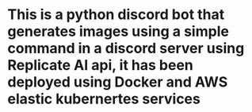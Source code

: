 # This is a python discord bot that generates images using a simple command in a discord server using Replicate AI api, it has been deployed using Docker and AWS elastic kubernertes services
